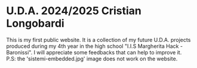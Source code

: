 # U.D.A. 2024/2025 Cristian Longobardi
This is my first public website. It is a collection of my future U.D.A. projects produced during my 4th year in the high school "I.I.S Margherita Hack - Baronissi".
I will appreciate some feedbacks that can help to improve it. <br>
P.S: the 'sistemi-embedded.jpg' image does not work on the website.
